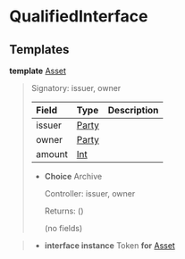 # <a name="module-qualifiedinterface-53968"></a>QualifiedInterface

## Templates

<a name="type-qualifiedinterface-asset-82061"></a>**template** [Asset](#type-qualifiedinterface-asset-82061)

> Signatory: issuer, owner
>
> | Field                                                                                                               | Type                                                                                                                | Description |
> | :------------------------------------------------------------------------------------------------------------------ | :------------------------------------------------------------------------------------------------------------------ | :---------- |
> | issuer                                                                                                              | [Party](https://docs.digitalasset.com/build/3.4/reference/daml/stdlib/Prelude.html#type-da-internal-lf-party-57932) |  |
> | owner                                                                                                               | [Party](https://docs.digitalasset.com/build/3.4/reference/daml/stdlib/Prelude.html#type-da-internal-lf-party-57932) |  |
> | amount                                                                                                              | [Int](https://docs.digitalasset.com/build/3.4/reference/daml/stdlib/Prelude.html#type-ghc-types-int-37261)          |  |
>
> * **Choice** Archive
>
>   Controller: issuer, owner
>
>   Returns: ()
>
>   (no fields)

> * **interface instance** Token **for** [Asset](#type-qualifiedinterface-asset-82061)
